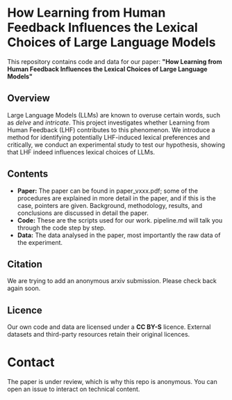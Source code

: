 # How Learning from Human Feedback Influences the Lexical Choices of Large Language Models

This repository contains code and data for our paper: **"How Learning from Human Feedback Influences the Lexical Choices of Large Language Models"**


## Overview
Large Language Models (LLMs) are known to overuse certain words, such as *delve* and *intricate*. This project investigates whether Learning from Human Feedback (LHF) contributes to this phenomenon. We introduce a method for identifying potentially LHF-induced lexical preferences and critically, we conduct an experimental study to test our hypothesis, showing that LHF indeed influences lexical choices of LLMs.


## Contents
- **Paper:** The paper can be found in paper_vxxx.pdf; some of the procedures are explained in more detail in the paper, and if this is the case, pointers are given. Background, methodology, results, and conclusions are discussed in detail the paper.
- **Code:** These are the scripts used for our work. pipeline.md will talk you through the code step by step. 
- **Data:** The data analysed in the paper, most importantly the raw data of the experiment.


## Citation
We are trying to add an anonymous arxiv submission. Please check back again soon. 


## Licence 

Our own code and data are licensed under a **CC BY-S** licence. External datasets and third-party resources retain their original licences.  


# Contact

The paper is under review, which is why this repo is anonymous. You can open an issue to interact on technical content. 
